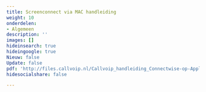 ```yaml
---
title: Screenconnect via MAC handleiding
weight: 10
onderdelen:
- Algemeen
description: ''
images: []
hideinsearch: true
hideingoogle: true
Nieuw: false
Update: false
pdf: 'http://files.callvoip.nl/Callvoip_handleiding_Connectwise-op-Apple_Mac.pdf'
hidesocialshare: false

---
```

